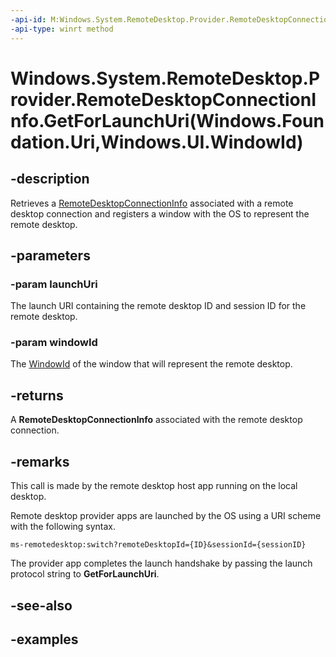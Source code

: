 ```yaml
---
-api-id: M:Windows.System.RemoteDesktop.Provider.RemoteDesktopConnectionInfo.GetForLaunchUri(Windows.Foundation.Uri,Windows.UI.WindowId)
-api-type: winrt method
---
```


# Windows.System.RemoteDesktop.Provider.RemoteDesktopConnectionInfo.GetForLaunchUri(Windows.Foundation.Uri,Windows.UI.WindowId)

<!--
public static Windows.System.RemoteDesktop.Provider.RemoteDesktopConnectionInfo GetForLaunchUri (System.Uri launchUri, Windows.UI.WindowId windowId);
-->


## -description

Retrieves a [RemoteDesktopConnectionInfo](xref:Windows.System.RemoteDesktop.Provider.RemoteDesktopConnectionInfo) associated with a remote desktop connection and registers a window with the OS to represent the remote desktop.

## -parameters

### -param launchUri

The launch URI containing the remote desktop ID and session ID for the remote desktop.

### -param windowId

The [WindowId](/windows/windows-app-sdk/api/winrt/microsoft.ui.windowid) of the window that will represent the remote desktop.

## -returns

A **RemoteDesktopConnectionInfo** associated with the remote desktop connection.

## -remarks

This call is made by the remote desktop host app running on the local desktop.

Remote desktop provider apps are launched by the OS using a URI scheme with the following syntax.

`ms-remotedesktop:switch?remoteDesktopId={ID}&sessionId={sessionID}`

The provider app completes the launch handshake by passing the launch protocol string to **GetForLaunchUri**.

## -see-also

## -examples


